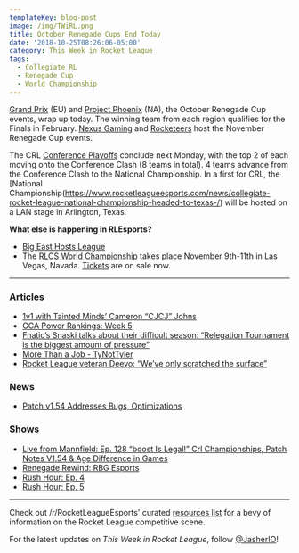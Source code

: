 ```yaml
---
templateKey: blog-post
image: /img/TWiRL.png
title: October Renegade Cups End Today
date: '2018-10-25T08:26:06-05:00'
category: This Week in Rocket League
tags:
  - Collegiate RL
  - Renegade Cup
  - World Championship
---
```

[Grand Prix](https://liquipedia.net/rocketleague/Renegade_Cup/Europe/Rocket_Baguette/Grand_Prix) (EU) and [Project Phoenix](https://liquipedia.net/rocketleague/Renegade_Cup/North_America/Rival_Esports/Project_Phoenix) (NA), the October Renegade Cup events, wrap up today. The winning team from each region qualifies for the Finals in February. [Nexus Gaming](https://www.reddit.com/r/RocketLeagueEsports/comments/9pfxy3/nexus_gaming_presents_fall_frenzy_na_renegade_cup/) and [Rocketeers](https://www.reddit.com/r/RocketLeagueEsports/comments/9p0cbn/heres_the_rocketeers_thunderdome_the_renegade_cup/) host the November Renegade Cup events. 

The CRL [Conference Playoffs](https://compete.tespa.org/tournament/117) conclude next Monday, with the top 2 of each moving onto the Conference Clash (8 teams in total). 4 teams advance from the Conference Clash to the National Championship. In a first for CRL, the [National Championship\(https://www.rocketleagueesports.com/news/collegiate-rocket-league-national-championship-headed-to-texas-/) will be hosted on a LAN stage in Arlington, Texas. 

**What else is happening in RLEsports?**

* [Big East Hosts League](https://esportsobserver.com/big-east-esl-rocket-league/)
* The [RLCS World Championship](https://liquipedia.net/rocketleague/Rocket_League_Championship_Series/Season_6) takes place November 9th-11th in Las Vegas, Navada. [Tickets](https://tickets.rlesports.gg) are on sale now. 

---

### Articles

* [1v1 with Tainted Minds’ Cameron “CJCJ” Johns](https://www.rocketleagueesports.com/news/1v1-with-tainted-minds--cameron--cjcj--johns/)
* [CCA Power Rankings: Week 5](https://www.reddit.com/r/RocketLeagueEsports/comments/9qhj8v/collegiate_rocket_league_week_5_cca_power_rankings/)
* [Fnatic’s Snaski talks about their difficult season: “Relegation Tournament is the biggest amount of pressure”](https://rocketeers.gg/interview-fnatic-snaski-team-captain-promotion-playoff/)
* [More Than a Job - TyNotTyler](https://www.theplayerslobby.com/2897/more-than-a-job-ty-tynottyler-helewa-allegiance-rlcs-rocket-league/#.x1DU6y1Lyq)
* [Rocket League veteran Deevo: “We’ve only scratched the surface”](https://rocketeers.gg/interview-rocket-league-player-deevo-savage-rlrs/)

### News

* [Patch v1.54 Addresses Bugs, Optimizations](https://www.rocketleague.com/news/patch-notes-v1-54/)

### Shows

* [Live from Mannfield: Ep. 128 “boost Is Legal!” Crl Championships, Patch Notes V1.54 & Age Difference in Games](http://www.lfmannfield.com/episodes/2018/10/23/ep-128-boost-is-legal-crl-championships-patch-notes-v154-amp-age-difference-in-games)
* [Renegade Rewind: RBG Esports](https://www.youtube.com/watch?v=V5RgoqpX4Eg&feature=youtu.be)
* [Rush Hour: Ep. 4](https://www.youtube.com/watch?v=g6xeG_i9Ecc)
* [Rush Hour: Ep. 5](https://www.youtube.com/watch?v=yOvekHUD788)

---

Check out /r/RocketLeagueEsports' curated [resources list](https://www.reddit.com/r/RocketLeagueEsports/wiki/links) for a bevy of information on the Rocket League competitive scene.

For the latest updates on *This Week in Rocket League*, follow [@JasherIO](https://twitter.com/JasherIO)!
